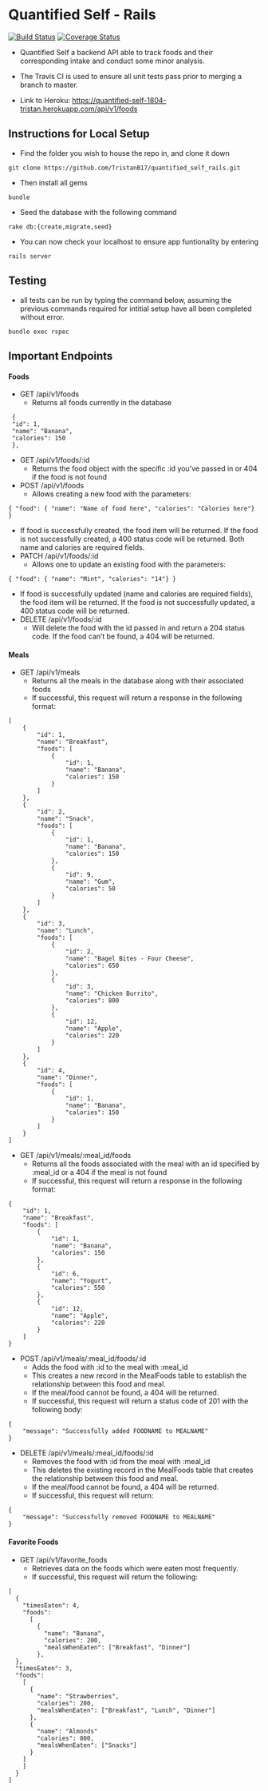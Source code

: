 # Quantified Self - Rails
[![Build Status](https://travis-ci.com/TristanB17/quantified_self_rails.svg?branch=master)](https://travis-ci.com/TristanB17/quantified_self_rails)
[![Coverage Status](https://coveralls.io/repos/github/TristanB17/quantified_self_rails/badge.svg?branch=master)](https://coveralls.io/github/TristanB17/quantified_self_rails?branch=master)

* Quantified Self a backend API able to track foods and their corresponding intake and conduct some minor analysis. 

* The Travis CI is used to ensure all unit tests pass prior to merging a branch to master.

* Link to Heroku: https://quantified-self-1804-tristan.herokuapp.com/api/v1/foods

## Instructions for Local Setup
  * Find the folder you wish to house the repo in, and clone it down <br/>
```
git clone https://github.com/TristanB17/quantified_self_rails.git
```
  * Then install all gems 
```
bundle
```
  * Seed the database with the following command<br/>
```
rake db:{create,migrate,seed}
```
  * You can now check your localhost to ensure app funtionality by entering 
 ```
rails server
```

## Testing 

  - all tests can be run by typing the command below, assuming the previous commands required for intitial setup have all been completed without error. <br/>
  ```
  bundle exec rspec
  ```

## Important Endpoints

#### Foods

* GET /api/v1/foods
  * Returns all foods currently in the database
```
 {
 "id": 1,
 "name": "Banana",
 "calories": 150
 },
```
* GET /api/v1/foods/:id 
  * Returns the food object with the specific :id you’ve passed in or 404 if the food is not found
* POST /api/v1/foods 
  * Allows creating a new food with the parameters: 
 ```
 { "food": { "name": "Name of food here", "calories": "Calories here"} }
 ```
  * If food is successfully created, the food item will be returned. If the food is not successfully created, a 400 status code will be returned. Both name and calories are required fields. 
* PATCH /api/v1/foods/:id
  * Allows one to update an existing food with the parameters:
```
{ "food": { "name": "Mint", "calories": "14"} }
```
  * If food is successfully updated (name and calories are required fields), the food item will be returned. If the food is not successfully updated, a 400 status code will be returned.
* DELETE /api/v1/foods/:id
  * Will delete the food with the id passed in and return a 204 status code. If the food can’t be found, a 404 will be returned.

#### Meals

* GET /api/v1/meals
  * Returns all the meals in the database along with their associated foods
  * If successful, this request will return a response in the following format:
```
[
    {
        "id": 1,
        "name": "Breakfast",
        "foods": [
            {
                "id": 1,
                "name": "Banana",
                "calories": 150
            }
        ]
    },
    {
        "id": 2,
        "name": "Snack",
        "foods": [
            {
                "id": 1,
                "name": "Banana",
                "calories": 150
            },
            {
                "id": 9,
                "name": "Gum",
                "calories": 50
            }
        ]
    },
    {
        "id": 3,
        "name": "Lunch",
        "foods": [
            {
                "id": 2,
                "name": "Bagel Bites - Four Cheese",
                "calories": 650
            },
            {
                "id": 3,
                "name": "Chicken Burrito",
                "calories": 800
            },
            {
                "id": 12,
                "name": "Apple",
                "calories": 220
            }
        ]
    },
    {
        "id": 4,
        "name": "Dinner",
        "foods": [
            {
                "id": 1,
                "name": "Banana",
                "calories": 150
            }
        ]
    }
]
```
* GET /api/v1/meals/:meal_id/foods
  * Returns all the foods associated with the meal with an id specified by :meal_id or a 404 if the meal is not found
  * If successful, this request will return a response in the following format:
```
{
    "id": 1,
    "name": "Breakfast",
    "foods": [
        {
            "id": 1,
            "name": "Banana",
            "calories": 150
        },
        {
            "id": 6,
            "name": "Yogurt",
            "calories": 550
        },
        {
            "id": 12,
            "name": "Apple",
            "calories": 220
        }
    ]
}
```
* POST /api/v1/meals/:meal_id/foods/:id
  * Adds the food with :id to the meal with :meal_id
  * This creates a new record in the MealFoods table to establish the relationship between this food and meal. 
  * If the meal/food cannot be found, a 404 will be returned.
  * If successful, this request will return a status code of 201 with the following body:
```
{
    "message": "Successfully added FOODNAME to MEALNAME"
}
```
* DELETE /api/v1/meals/:meal_id/foods/:id
  * Removes the food with :id from the meal with :meal_id
  * This deletes the existing record in the MealFoods table that creates the relationship between this food and meal.
  * If the meal/food cannot be found, a 404 will be returned.
  * If successful, this request will return:
```
{
    "message": "Successfully removed FOODNAME to MEALNAME"
}
```
#### Favorite Foods
* GET /api/v1/favorite_foods
  * Retrieves data on the foods which were eaten most frequently. 
  * If successful, this request will return the following:
```
[
  {
    "timesEaten": 4,
    "foods":
      [
        {
          "name": "Banana",
          "calories": 200,
          "mealsWhenEaten": ["Breakfast", "Dinner"]
        },
  },
  "timesEaten": 3,
  "foods":
    [
      {
        "name": "Strawberries",
        "calories": 200,
        "mealsWhenEaten": ["Breakfast", "Lunch", "Dinner"]
      },
      {
        "name": "Almonds"
        "calories": 800,
        "mealsWhenEaten": ["Snacks"]
      }
    ]
    ]
  }
]
```
